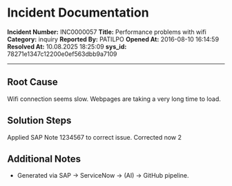 # Incident Documentation
**Incident Number:** INC0000057
**Title:** Performance problems with wifi
**Category:** inquiry
**Reported By:** PATILPO
**Opened At:** 2016-08-10 16:14:59
**Resolved At:** 10.08.2025 18:25:09
**sys_id:** 78271e1347c12200e0ef563dbb9a7109

---
## Root Cause
Wifi connection seems slow. Webpages are taking a very long time to load.

## Solution Steps
Applied SAP Note 1234567 to correct issue. Corrected now 2

## Additional Notes
- Generated via SAP → ServiceNow → (AI) → GitHub pipeline.
